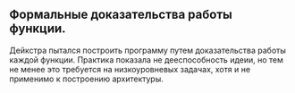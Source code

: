 ## Формальные доказательства работы функции.

Дейкстра пытался построить программу путем доказательства работы каждой функции. Практика показала не дееспособность идеии, но тем не менее это требуется на низкоуровневых задачах, хотя и не применимо к построению архитектуры.